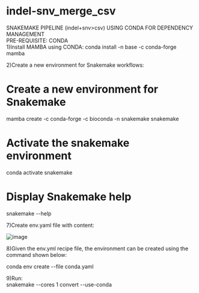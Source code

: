 # indel-snv_merge_csv
SNAKEMAKE PIPELINE (indel+snv>csv) USING CONDA FOR DEPENDENCY MANAGEMENT
<br>
PRE-REQUISITE: CONDA
<br>
1)Install MAMBA using CONDA:
conda install -n base -c conda-forge mamba

2)Create a new environment for Snakemake workflows:
# Create a new environment for Snakemake
mamba create -c conda-forge -c bioconda -n snakemake snakemake

# Activate the snakemake environment
conda activate snakemake

# Display Snakemake help
snakemake --help

7)Create env.yaml file with content: 

![image](https://github.com/user-attachments/assets/320eaecc-af57-4998-b374-5d446775366f)




8)Given the env.yml recipe file, the environment can be created using the command shown below:

conda env create --file conda.yaml

9)Run:
<br>
snakemake --cores 1 convert --use-conda
